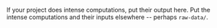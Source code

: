 If your project does intense computations, put their output here. Put the intense
computations and their inputs elsewhere -- perhaps `raw-data/`.
